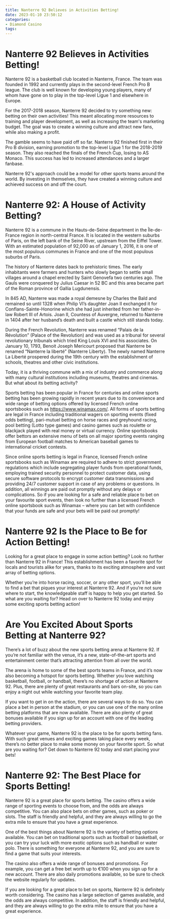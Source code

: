 ```yaml
---
title: Nanterre 92 Believes in Activities Betting!
date: 2023-01-10 23:50:12
categories:
- Diamond Casino
tags:
---
```



#  Nanterre 92 Believes in Activities Betting!

Nanterre 92 is a basketball club located in Nanterre, France. The team was founded in 1992 and currently plays in the second-level French Pro B league. The club is well known for developing young players, many of whom have gone on to play in the top-level Ligue 1 and elsewhere in Europe.

For the 2017-2018 season, Nanterre 92 decided to try something new: betting on their own activities! This meant allocating more resources to training and player development, as well as increasing the team's marketing budget. The goal was to create a winning culture and attract new fans, while also making a profit.

The gamble seems to have paid off so far. Nanterre 92 finished first in their Pro B division, earning promotion to the top-level Ligue 1 for the 2018-2019 season. They also reached the finals of the French Cup, losing to AS Monaco. This success has led to increased attendances and a larger fanbase.

Nanterre 92's approach could be a model for other sports teams around the world. By investing in themselves, they have created a winning culture and achieved success on and off the court.

#  Nanterre 92: A House of Activity Betting?

Nanterre 92 is a commune in the Hauts-de-Seine department in the Île-de-France region in north-central France. It is located in the western suburbs of Paris, on the left bank of the Seine River, upstream from the Eiffel Tower. With an estimated population of 92,000 as of January 1, 2016, it is one of the most populous communes in France and one of the most populous suburbs of Paris.

The history of Nanterre dates back to prehistoric times. The early inhabitants were farmers and hunters who slowly began to settle small villages around a chapel erected by Saint Genovefa two centuries ago. The Gauls were conquered by Julius Caesar in 52 BC and this area became part of the Roman province of Gallia Lugdunensis.

In 845 AD, Nanterre was made a royal demesne by Charles the Bald and remained so until 1328 when Philip VI’s daughter Joan II exchanged it for Conflans-Sainte-Honorine which she had just inherited from her father-in-law Robert III of Artois. Joan II, Countess of Auvergne, returned to Nanterre in 1404 after her husband’s death and built a castle which still stands today.

During the French Revolution, Nanterre was renamed “Palais de la Révolution” (Palace of the Revolution) and was used as a tribunal for several revolutionary tribunals which tried King Louis XVI and his associates. On January 10, 1793, Benoit Joseph Mericourt proposed that Nanterre be renamed “Nanterre la liberté” (Nanterre Liberty). The newly named Nanterre La Liberté prospered during the 19th century with the establishment of schools, theatres and other civic institutions.

Today, it is a thriving commune with a mix of industry and commerce along with many cultural institutions including museums, theatres and cinemas. But what about its betting activity?

Sports betting has been popular in France for centuries and online sports betting has been growing rapidly in recent years due to its convenience and wide range of betting options offered by licensed French online sportsbooks such as https://www.winamax.com/. All forms of sports betting are legal in France including traditional wagers on sporting events (fixed odds betting), pari-mutuel betting on horse races and greyhound racing, pool betting (Lotto type games) and casino games such as roulette or blackjack played with real money or virtual currency. Online sportsbooks offer bettors an extensive menu of bets on all major sporting events ranging from European football matches to American baseball games to international cricket contests.

Since online sports betting is legal in France, licensed French online sportsbooks such as Winamax are required to adhere to strict government regulations which include segregating player funds from operational funds, employing trained security personnel to protect customer data, using secure software protocols to encrypt customer data transmissions and providing 24/7 customer support in case of any problems or questions. In addition, all winnings are paid out promptly without any delays or complications. So if you are looking for a safe and reliable place to bet on your favourite sport events, then look no further than a licensed French online sportsbook such as Winamax – where you can bet with confidence that your funds are safe and your bets will be paid out promptly!

#  Nanterre 92 Is the Place to Be for Action Betting!

Looking for a great place to engage in some action betting? Look no further than Nanterre 92 in France! This establishment has been a favorite spot for locals and tourists alike for years, thanks to its exciting atmosphere and vast array of betting options.

Whether you’re into horse racing, soccer, or any other sport, you’ll be able to find a bet that piques your interest at Nanterre 92. And if you’re not sure where to start, the knowledgeable staff is happy to help you get started. So what are you waiting for? Head on over to Nanterre 92 today and enjoy some exciting sports betting action!

#  Are You Excited About Sports Betting at Nanterre 92?

There’s a lot of buzz about the new sports betting arena at Nanterre 92. If you’re not familiar with the venue, it’s a new, state-of-the-art sports and entertainment center that’s attracting attention from all over the world.

The arena is home to some of the best sports teams in France, and it’s now also becoming a hotspot for sports betting. Whether you love watching basketball, football, or handball, there’s no shortage of action at Nanterre 92. Plus, there are plenty of great restaurants and bars on-site, so you can enjoy a night out while watching your favorite team play.

If you want to get in on the action, there are several ways to do so. You can place a bet in person at the stadium, or you can use one of the many online betting platforms that are now available. There are also plenty of great bonuses available if you sign up for an account with one of the leading betting providers.

Whatever your game, Nanterre 92 is the place to be for sports betting fans. With such great venues and exciting games taking place every week, there’s no better place to make some money on your favorite sport. So what are you waiting for? Get down to Nanterre 92 today and start placing your bets!

#  Nanterre 92: The Best Place for Sports Betting!

Nanterre 92 is a great place for sports betting. The casino offers a wide range of sporting events to choose from, and the odds are always competitive. You can also place bets on other games, such as poker or slots. The staff is friendly and helpful, and they are always willing to go the extra mile to ensure that you have a great experience.

One of the best things about Nanterre 92 is the variety of betting options available. You can bet on traditional sports such as football or basketball, or you can try your luck with more exotic options such as handball or water polo. There is something for everyone at Nanterre 92, and you are sure to find a game that suits your interests.

The casino also offers a wide range of bonuses and promotions. For example, you can get a free bet worth up to €100 when you sign up for a new account. There are also daily promotions available, so be sure to check the website regularly for updates.

If you are looking for a great place to bet on sports, Nanterre 92 is definitely worth considering. The casino has a large selection of games available, and the odds are always competitive. In addition, the staff is friendly and helpful, and they are always willing to go the extra mile to ensure that you have a great experience.